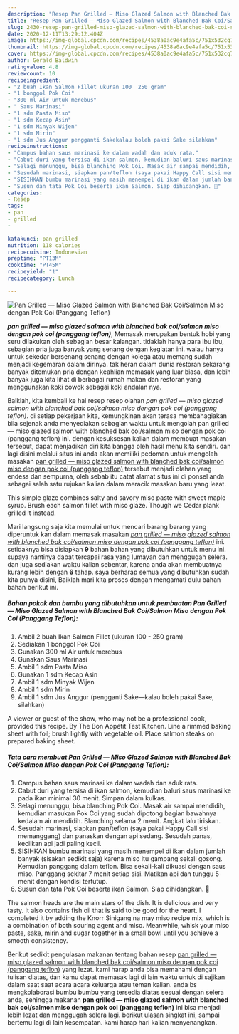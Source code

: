 ```yaml
---
description: "Resep Pan Grilled — Miso Glazed Salmon with Blanched Bak Coi/Salmon Miso dengan Pok Coi (Panggang Teflon) yang Bisa Manjain Lidah"
title: "Resep Pan Grilled — Miso Glazed Salmon with Blanched Bak Coi/Salmon Miso dengan Pok Coi (Panggang Teflon) yang Bisa Manjain Lidah"
slug: 2430-resep-pan-grilled-miso-glazed-salmon-with-blanched-bak-coi-salmon-miso-dengan-pok-coi-panggang-teflon-yang-bisa-manjain-lidah
date: 2020-12-11T13:29:12.404Z
image: https://img-global.cpcdn.com/recipes/4538a0ac9e4afa5c/751x532cq70/pan-grilled-miso-glazed-salmon-with-blanched-bak-coisalmon-miso-dengan-pok-coi-panggang-teflon-foto-resep-utama.jpg
thumbnail: https://img-global.cpcdn.com/recipes/4538a0ac9e4afa5c/751x532cq70/pan-grilled-miso-glazed-salmon-with-blanched-bak-coisalmon-miso-dengan-pok-coi-panggang-teflon-foto-resep-utama.jpg
cover: https://img-global.cpcdn.com/recipes/4538a0ac9e4afa5c/751x532cq70/pan-grilled-miso-glazed-salmon-with-blanched-bak-coisalmon-miso-dengan-pok-coi-panggang-teflon-foto-resep-utama.jpg
author: Gerald Baldwin
ratingvalue: 4.8
reviewcount: 10
recipeingredient:
- "2 buah Ikan Salmon Fillet ukuran 100  250 gram"
- "1 bonggol Pok Coi"
- "300 ml Air untuk merebus"
- " Saus Marinasi"
- "1 sdm Pasta Miso"
- "1 sdm Kecap Asin"
- "1 sdm Minyak Wijen"
- "1 sdm Mirin"
- "1 sdm Jus Anggur pengganti Sakekalau boleh pakai Sake silahkan"
recipeinstructions:
- "Campus bahan saus marinasi ke dalam wadah dan aduk rata."
- "Cabut duri yang tersisa di ikan salmon, kemudian baluri saus marinasi ke pada ikan minimal 30 menit. Simpan dalam kulkas."
- "Selagi menunggu, bisa blanching Pok Coi. Masak air sampai mendidih, kemudian masukan Pok Coi yang sudah dipotong bagian bawahnya kedalam air mendidih. Blanching selama 2 menit. Angkat lalu tiriskan."
- "Sesudah marinasi, siapkan pan/teflon (saya pakai Happy Call sisi memanggang) dan panaskan dengan api sedang. Sesudah panas, kecilkan api jadi paling kecil."
- "SISIHKAN bumbu marinasi yang masih menempel di ikan dalam jumlah banyak (sisakan sedikit saja) karena miso itu gampang sekali gosong. Kemudian panggang dalam teflon. Bisa sekali-kali dikuasi dengan saus miso. Panggang sekitar 7 menit setiap sisi. Matikan api dan tunggu 5 menit dengan kondisi tertutup."
- "Susun dan tata Pok Coi beserta ikan Salmon. Siap dihidangkan. 🤍"
categories:
- Resep
tags:
- pan
- grilled
- 

katakunci: pan grilled  
nutrition: 118 calories
recipecuisine: Indonesian
preptime: "PT13M"
cooktime: "PT45M"
recipeyield: "1"
recipecategory: Lunch

---
```



![Pan Grilled — Miso Glazed Salmon with Blanched Bak Coi/Salmon Miso dengan Pok Coi (Panggang Teflon)](https://img-global.cpcdn.com/recipes/4538a0ac9e4afa5c/751x532cq70/pan-grilled-miso-glazed-salmon-with-blanched-bak-coisalmon-miso-dengan-pok-coi-panggang-teflon-foto-resep-utama.jpg)

<b><i>pan grilled — miso glazed salmon with blanched bak coi/salmon miso dengan pok coi (panggang teflon)</i></b>, Memasak merupakan bentuk hobi yang seru dilakukan oleh sebagian besar kalangan. tidaklah hanya para ibu ibu, sebagian pria juga banyak yang senang dengan kegiatan ini. walau hanya untuk sekedar bersenang senang dengan kolega atau memang sudah menjadi kegemaran dalam dirinya. tak heran dalam dunia restoran sekarang banyak ditemukan pria dengan keahlian memasak yang luar biasa, dan lebih banyak juga kita lihat di berbagai rumah makan dan restoran yang menggunakan koki cowok sebagai koki andalan nya.

Baiklah, kita kembali ke hal resep resep olahan <i>pan grilled — miso glazed salmon with blanched bak coi/salmon miso dengan pok coi (panggang teflon)</i>. di setiap pekerjaan kita, kemungkinan akan terasa membahagiakan bila sejenak anda menyediakan sebagian waktu untuk mengolah pan grilled — miso glazed salmon with blanched bak coi/salmon miso dengan pok coi (panggang teflon) ini. dengan kesuksesan kalian dalam membuat masakan tersebut, dapat menjadikan diri kita bangga oleh hasil menu kita sendiri. dan lagi disini melalui situs ini anda akan memiliki pedoman untuk mengolah masakan <u>pan grilled — miso glazed salmon with blanched bak coi/salmon miso dengan pok coi (panggang teflon)</u> tersebut menjadi olahan yang endess dan sempurna, oleh sebab itu catat alamat situs ini di ponsel anda sebagai salah satu rujukan kalian dalam meracik masakan baru yang lezat.

This simple glaze combines salty and savory miso paste with sweet maple syrup. Brush each salmon fillet with miso glaze. Though we Cedar plank grilled it instead.


Mari langsung saja kita memulai untuk mencari barang barang yang diperuntuk kan dalam memasak masakan <u><i>pan grilled — miso glazed salmon with blanched bak coi/salmon miso dengan pok coi (panggang teflon)</i></u> ini. setidaknya bisa disiapkan <b>9</b> bahan bahan yang dibutuhkan untuk menu ini. supaya nantinya dapat tercapai rasa yang lumayan dan menggugah selera. dan juga sediakan waktu kalian sebentar, karena anda akan membuatnya kurang lebih dengan <b>6</b> tahap. saya berharap semua yang dibutuhkan sudah kita punya disini, Baiklah mari kita proses dengan mengamati dulu bahan bahan berikut ini.

<!--inarticleads1-->

##### Bahan pokok dan bumbu yang dibutuhkan untuk pembuatan Pan Grilled — Miso Glazed Salmon with Blanched Bak Coi/Salmon Miso dengan Pok Coi (Panggang Teflon):

1. Ambil 2 buah Ikan Salmon Fillet (ukuran 100 - 250 gram)
1. Sediakan 1 bonggol Pok Coi
1. Gunakan 300 ml Air untuk merebus
1. Gunakan  Saus Marinasi
1. Ambil 1 sdm Pasta Miso
1. Gunakan 1 sdm Kecap Asin
1. Ambil 1 sdm Minyak Wijen
1. Ambil 1 sdm Mirin
1. Ambil 1 sdm Jus Anggur (pengganti Sake—kalau boleh pakai Sake, silahkan)


A viewer or guest of the show, who may not be a professional cook, provided this recipe. By The Bon Appétit Test Kitchen. Line a rimmed baking sheet with foil; brush lightly with vegetable oil. Place salmon steaks on prepared baking sheet. 

<!--inarticleads2-->

##### Tata cara membuat Pan Grilled — Miso Glazed Salmon with Blanched Bak Coi/Salmon Miso dengan Pok Coi (Panggang Teflon):

1. Campus bahan saus marinasi ke dalam wadah dan aduk rata.
1. Cabut duri yang tersisa di ikan salmon, kemudian baluri saus marinasi ke pada ikan minimal 30 menit. Simpan dalam kulkas.
1. Selagi menunggu, bisa blanching Pok Coi. Masak air sampai mendidih, kemudian masukan Pok Coi yang sudah dipotong bagian bawahnya kedalam air mendidih. Blanching selama 2 menit. Angkat lalu tiriskan.
1. Sesudah marinasi, siapkan pan/teflon (saya pakai Happy Call sisi memanggang) dan panaskan dengan api sedang. Sesudah panas, kecilkan api jadi paling kecil.
1. SISIHKAN bumbu marinasi yang masih menempel di ikan dalam jumlah banyak (sisakan sedikit saja) karena miso itu gampang sekali gosong. Kemudian panggang dalam teflon. Bisa sekali-kali dikuasi dengan saus miso. Panggang sekitar 7 menit setiap sisi. Matikan api dan tunggu 5 menit dengan kondisi tertutup.
1. Susun dan tata Pok Coi beserta ikan Salmon. Siap dihidangkan. 🤍


The salmon heads are the main stars of the dish. It is delicious and very tasty. It also contains fish oil that is said to be good for the heart. I completed it by adding the Knorr Sinigang na may miso recipe mix, which is a combination of both souring agent and miso. Meanwhile, whisk your miso paste, sake, mirin and sugar together in a small bowl until you achieve a smooth consistency. 

Berikut sedikit pengulasan makanan tentang bahan resep <u>pan grilled — miso glazed salmon with blanched bak coi/salmon miso dengan pok coi (panggang teflon)</u> yang lezat. kami harap anda bisa memahami dengan tulisan diatas, dan kamu dapat memasak lagi di lain waktu untuk di sajikan dalam saat saat acara acara keluarga atau teman kalian. anda bs mengkolaborasi bumbu bumbu yang tersedia diatas sesuai dengan selera anda, sehingga makanan <b>pan grilled — miso glazed salmon with blanched bak coi/salmon miso dengan pok coi (panggang teflon)</b> ini bisa menjadi lebih lezat dan menggugah selera lagi. berikut ulasan singkat ini, sampai bertemu lagi di lain kesempatan. kami harap hari kalian menyenangkan.
